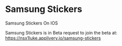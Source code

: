 # Samsung Stickers

Samsung Stickers On IOS

Samsung Stickers is in Beta request to join the beta at: https://nsx1luke.applivery.io/samsung-stickers

